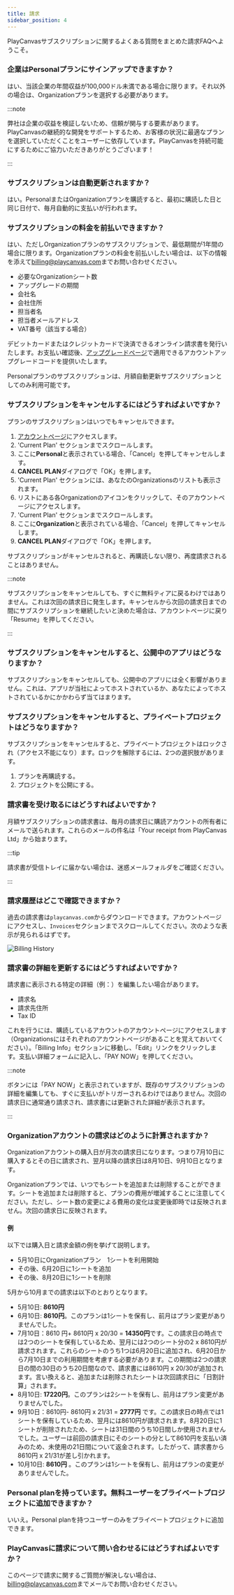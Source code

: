```yaml
---
title: 請求
sidebar_position: 4
---
```


PlayCanvasサブスクリプションに関するよくある質問をまとめた請求FAQへようこそ。

### 企業はPersonalプランにサインアップできますか？

はい、当該企業の年間収益が100,000ドル未満である場合に限ります。それ以外の場合は、Organizationプランを選択する必要があります。

:::note

弊社は企業の収益を検証しないため、信頼が関与する要素があります。PlayCanvasの継続的な開発をサポートするため、お客様の状況に最適なプランを選択していただくことをユーザーに依存しています。PlayCanvasを持続可能にするためにご協力いただきありがとうございます！

:::

### サブスクリプションは自動更新されますか？

はい。PersonalまたはOrganizationプランを購読すると、最初に購読した日と同じ日付で、毎月自動的に支払いが行われます。

### サブスクリプションの料金を前払いできますか？

はい、ただしOrganizationプランのサブスクリプションで、最低期間が1年間の場合に限ります。Organizationプランの料金を前払いしたい場合は、以下の情報を添えて[billing@playcanvas.com](mailto:billing@playcanvas.com)までお問い合わせください。

*   必要なOrganizationシート数
*   アップグレードの期間
*   会社名
*   会社住所
*   担当者名
*   担当者メールアドレス
*   VAT番号（該当する場合）

デビットカードまたはクレジットカードで決済できるオンライン請求書を発行いたします。お支払い確認後、[アップグレードページ](https://playcanvas.com/upgrade)で適用できるアカウントアップグレードコードを提供いたします。

Personalプランのサブスクリプションは、月額自動更新サブスクリプションとしてのみ利用可能です。

### サブスクリプションをキャンセルするにはどうすればよいですか？

プランのサブスクリプションはいつでもキャンセルできます。

1. [アカウントページ](https://playcanvas.com/account)にアクセスします。
2. 'Current Plan' セクションまでスクロールします。
3. ここに**Personal**と表示されている場合、「Cancel」を押してキャンセルします。
4. **CANCEL PLAN**ダイアログで「OK」を押します。
5. 'Current Plan' セクションには、あなたのOrganizationsのリストも表示されます。
6. リストにある各Organizationのアイコンをクリックして、そのアカウントページにアクセスします。
7. 'Current Plan' セクションまでスクロールします。
8. ここに**Organization**と表示されている場合、「Cancel」を押してキャンセルします。
9. **CANCEL PLAN**ダイアログで「OK」を押します。

サブスクリプションがキャンセルされると、再購読しない限り、再度請求されることはありません。

:::note

サブスクリプションをキャンセルしても、すぐに無料ティアに戻るわけではありません。これは次回の請求日に発生します。キャンセルから次回の請求日までの間にサブスクリプションを継続したいと決めた場合は、アカウントページに戻り「Resume」を押してください。

:::

### サブスクリプションをキャンセルすると、公開中のアプリはどうなりますか？

サブスクリプションをキャンセルしても、公開中のアプリには全く影響がありません。これは、アプリが当社によってホストされているか、あなたによってホストされているかにかかわらず当てはまります。

### サブスクリプションをキャンセルすると、プライベートプロジェクトはどうなりますか？

サブスクリプションをキャンセルすると、プライベートプロジェクトはロックされ（アクセス不能になり）ます。ロックを解除するには、2つの選択肢があります。

1. プランを再購読する。
2. プロジェクトを公開にする。

### 請求書を受け取るにはどうすればよいですか？

月額サブスクリプションの請求書は、毎月の請求日に購読アカウントの所有者にメールで送られます。これらのメールの件名は「Your receipt from PlayCanvas Ltd」から始まります。

:::tip

請求書が受信トレイに届かない場合は、迷惑メールフォルダをご確認ください。

:::

### 請求履歴はどこで確認できますか？

過去の請求書は`playcanvas.com`からダウンロードできます。アカウントページにアクセスし、`Invoices`セクションまでスクロールしてください。次のような表示が見られるはずです。

![Billing History](/img/user-manual/billing/invoices.png)

### 請求書の詳細を更新するにはどうすればよいですか？

請求書に表示される特定の詳細（例：）を編集したい場合があります。

* 請求名
* 請求先住所
* Tax ID

これを行うには、購読しているアカウントのアカウントページにアクセスします（Organizationsにはそれぞれのアカウントページがあることを覚えておいてください）。「Billing Info」セクションに移動し、「Edit」リンクをクリックします。支払い詳細フォームに記入し、「PAY NOW」を押してください。

:::note

ボタンには「PAY NOW」と表示されていますが、既存のサブスクリプションの詳細を編集しても、すぐに支払いがトリガーされるわけではありません。次回の請求日に通常通り請求され、請求書には更新された詳細が表示されます。

:::

### Organizationアカウントの請求はどのように計算されますか？

Organizationアカウントの購入日が月次の請求日になります。つまり7月10日に購入するとその日に請求され、翌月以降の請求日は8月10日、9月10日となります。

Organizationプランでは、いつでもシートを追加または削除することができます。シートを追加または削除すると、プランの費用が増減することに注意してください。ただし、シート数の変更による費用の変化は変更後即時では反映されません。次回の請求日に反映されます。

#### 例

以下では購入日と請求金額の例を挙げて説明します。

* 5月10日にOrganizationプラン　1シートを利用開始
* その後、6月20日に1シートを追加
* その後、8月20日に1シートを削除

5月から10月までの請求は以下のとおりとなります。

* 5月10日: **8610円**
* 6月10日: **8610円**。このプランは1シートを保有し、前月はプラン変更がありませんでした。
* 7月10日：8610 円+ 8610円 x 20/30 = **14350円**です。この請求日の時点では2つのシートを保有しているため、翌月には2つのシート分の2 x 8610円が請求されます。これらのシートのうち1つは6月20日に追加され、6月20日から7月10日までの利用期間を考慮する必要があります。この期間は2つの請求日の間の30日のうち20日間なので、請求書には8610円 x 20/30が追加されます。言い換えると、追加または削除されたシートは次回請求日に「日割計算」されます。
* 8月10日: **17220円**。このプランは2シートを保有し、前月はプラン変更がありませんでした。
* 9月10日：8610円- 8610円 x 21/31 = **2777円** です。この請求日の時点では1シートを保有しているため、翌月には8610円が請求されます。8月20日に1シートが削除されたため、シートは31日間のうち10日間しか使用されませんでした。ユーザーは前回の請求日にそのシートの分として8610円を支払い済みのため、未使用の21日間について返金されます。したがって、請求書から8610円 x 21/31が差し引かれます。
* 10月10日: **8610円** 。このプランは1シートを保有し、前月はプランの変更がありませんでした。

### Personal planを持っています。無料ユーザーをプライベートプロジェクトに追加できますか？

いいえ。Personal planを持つユーザーのみをプライベートプロジェクトに追加できます。

### PlayCanvasに請求について問い合わせるにはどうすればよいですか？

このページで請求に関するご質問が解決しない場合は、[billing@playcanvas.com](mailto:billing@playcanvas.com)までメールでお問い合わせください。
